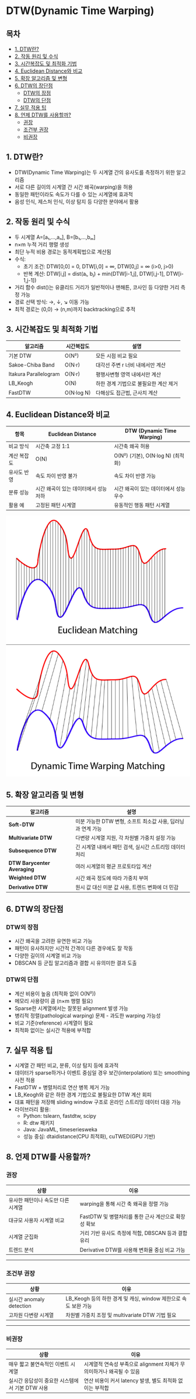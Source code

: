 
# DTW(Dynamic Time Warping)

## 목차
- [1. DTW란?](#1-dtw란)
- [2. 작동 원리 및 수식](#2-작동-원리-및-수식)
- [3. 시간복잡도 및 최적화 기법](#3-시간복잡도-및-최적화-기법)
- [4. Euclidean Distance와 비교](#4-euclidean-distance와-비교)
- [5. 확장 알고리즘 및 변형](#5-확장-알고리즘-및-변형)
- [6. DTW의 장단점](#6-dtw의-장단점)
  - [DTW의 장점](#dtw의-장점)
  - [DTW의 단점](#dtw의-단점)
- [7. 실무 적용 팁](#7-실무-적용-팁)
- [8. 언제 DTW를 사용할까?](#8-언제-dtw를-사용할까)
  - [권장](#권장)
  - [조건부 권장](#조건부-권장) 
  - [비권장](#비권장)


## 1. DTW란?
- DTW(Dynamic Time Warping)는 두 시계열 간의 유사도를 측정하기 위한 알고리즘
- 서로 다른 길이의 시계열 간 시간 왜곡(warping)을 허용
- 동일한 패턴이라도 속도가 다를 수 있는 시계열에 효과적
- 음성 인식, 제스처 인식, 이상 탐지 등 다양한 분야에서 활용

## 2. 작동 원리 및 수식
- 두 시계열 A=[a₁,...,aₙ], B=[b₁,...,bₘ]
- n×m 누적 거리 행렬 생성
- 최단 누적 비용 경로는 동적계획법으로 계산됨
- 수식:
  - 초기 조건: DTW[0,0] = 0, DTW[i,0] = ∞, DTW[0,j] = ∞ (i>0, j>0)
  - 반복 계산: DTW[i,j] = dist(aᵢ, bⱼ) + min(DTW[i-1,j], DTW[i,j-1], DTW[i-1,j-1])
- 거리 함수 dist()는 유클리드 거리가 일반적이나 맨해튼, 코사인 등 다양한 거리 측정 가능
- 경로 선택 방식: →, ↓, ↘ 이동 가능
- 최적 경로는 (0,0) → (n,m)까지 backtracking으로 추적

## 3. 시간복잡도 및 최적화 기법

| 알고리즘                  | 시간복잡도      | 설명                    |
| --------------------- | ---------- | --------------------- |
| 기본 DTW                | O(N²)      | 모든 시점 비교 필요           |
| Sakoe-Chiba Band      | O(N·r)     | 대각선 주변 r 너비 내에서만 계산   |
| Itakura Parallelogram | O(N·r)     | 평행사변형 영역 내에서만 계산      |
| LB_Keogh              | O(N)       | 하한 경계 기법으로 불필요한 계산 제거 |
| FastDTW               | O(N·log N) | 다해상도 접근법, 근사치 계산      |

## 4. Euclidean Distance와 비교

| 항목 | Euclidean Distance | DTW (Dynamic Time Warping) |
|------|-------------------|----------------------------|
| 비교 방식 | 시간축 고정 1:1 | 시간축 왜곡 허용 |
| 계산 복잡도 | O(N) | O(N²) (기본), O(N·log N) (최적화) |
| 유사도 반영 | 속도 차이 반영 불가 | 속도 차이 반영 가능 |
| 분류 성능 | 시간 왜곡이 있는 데이터에서 성능 저하 | 시간 왜곡이 있는 데이터에서 성능 우수 |
| 활용 예 | 고정된 패턴 시계열 | 유동적인 행동 패턴 시계열 |

![DTW](../assets/ml_img_2.jpg)


## 5. 확장 알고리즘 및 변형

| 알고리즘 | 설명 |
|---------|------|
| **Soft-DTW** | 미분 가능한 DTW 변형, 소프트 최소값 사용, 딥러닝과 연계 가능 |
| **Multivariate DTW** | 다변량 시계열 지원, 각 차원별 가중치 설정 가능 |
| **Subsequence DTW** | 긴 시계열 내에서 패턴 검색, 실시간 스트리밍 데이터 처리 |
| **DTW Barycenter Averaging** | 여러 시계열의 평균 프로토타입 계산 |
| **Weighted DTW** | 시간 왜곡 정도에 따라 가중치 부여 |
| **Derivative DTW** | 원시 값 대신 미분 값 사용, 트렌드 변화에 더 민감 |

## 6. DTW의 장단점

### DTW의 장점
- 시간 왜곡을 고려한 유연한 비교 가능
- 패턴이 유사하지만 시간적 간격이 다른 경우에도 잘 작동
- 다양한 길이의 시계열 비교 가능
- DBSCAN 등 군집 알고리즘과 결합 시 유의미한 결과 도출

### DTW의 단점
- 계산 비용이 높음 (최적화 없이 O(N²))
- 메모리 사용량이 큼 (n×m 행렬 필요)
- Sparse한 시계열에서는 잘못된 alignment 발생 가능
- 병리적 정렬(pathological warping) 문제 - 과도한 warping 가능성
- 비교 기준(reference) 시계열이 필요
- 최적화 없이는 실시간 적용에 부적합

## 7. 실무 적용 팁
- 시계열 간 패턴 비교, 분류, 이상 탐지 등에 효과적
- 데이터가 sparse하거나 이벤트 중심일 경우 보간(interpolation) 또는 smoothing 사전 적용
- FastDTW + 병렬처리로 연산 병목 제거 가능
- LB_Keogh와 같은 하한 경계 기법으로 불필요한 DTW 계산 회피
- 대표 패턴을 저장해 sliding window 구조로 온라인 스트리밍 데이터 대응 가능
- 라이브러리 활용:
  - Python: tslearn, fastdtw, scipy
  - R: dtw 패키지
  - Java: JavaML, timeseriesweka
  - 성능 중심: dtaidistance(CPU 최적화), cuTWED(GPU 기반)

## 8. 언제 DTW를 사용할까?

### 권장

|상황|이유|
|---|---|
|유사한 패턴이나 속도만 다른 시계열|warping을 통해 시간 축 왜곡을 정렬 가능|
|대규모 사용자 시계열 비교|FastDTW 및 병렬처리를 통한 근사 계산으로 확장성 확보|
|시계열 군집화|거리 기반 유사도 측정에 적합, DBSCAN 등과 결합 유리|
|트렌드 분석|Derivative DTW를 사용해 변화율 중심 비교 가능|

---

### 조건부 권장

|상황|이유|
|---|---|
|실시간 anomaly detection|LB_Keogh 등의 하한 경계 및 캐싱, window 제한으로 속도 보완 가능|
|고차원 다변량 시계열|차원별 가중치 조정 및 multivariate DTW 기법 필요|

---

### 비권장

|상황|이유|
|---|---|
|매우 짧고 불연속적인 이벤트 시계열|시계열적 연속성 부족으로 alignment 자체가 무의미하거나 왜곡될 수 있음|
|실시간 응답성이 중요한 시스템에서 기본 DTW 사용|연산 비용이 커서 latency 발생, 별도 최적화 없이는 부적합|